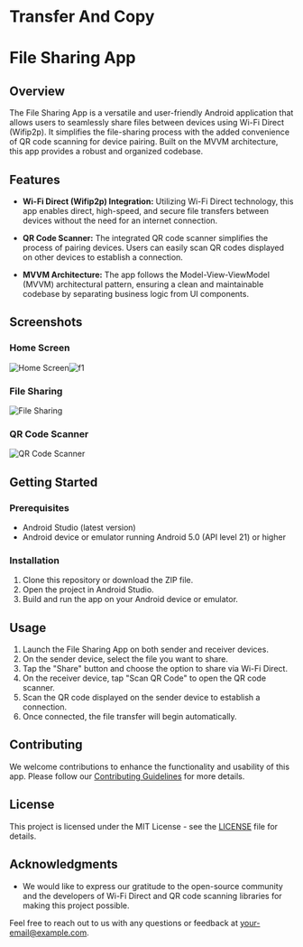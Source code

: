 # Transfer And Copy
# File Sharing App

## Overview
The File Sharing App is a versatile and user-friendly Android application that allows users to seamlessly share files between devices using Wi-Fi Direct (Wifip2p). It simplifies the file-sharing process with the added convenience of QR code scanning for device pairing. Built on the MVVM architecture, this app provides a robust and organized codebase.

## Features

- **Wi-Fi Direct (Wifip2p) Integration:** Utilizing Wi-Fi Direct technology, this app enables direct, high-speed, and secure file transfers between devices without the need for an internet connection.

- **QR Code Scanner:** The integrated QR code scanner simplifies the process of pairing devices. Users can easily scan QR codes displayed on other devices to establish a connection.

- **MVVM Architecture:** The app follows the Model-View-ViewModel (MVVM) architectural pattern, ensuring a clean and maintainable codebase by separating business logic from UI components.

## Screenshots

### Home Screen
![Home Screen]("C:\Users\crics\OneDrive\Pictures\Screenshots\f1.jpg")![f1](https://github.com/ashu-sa/Transfer_Copy/assets/90321829/fafc6a49-1e3f-4e9b-8719-f8ca05a6bafe)


### File Sharing
![File Sharing](screenshots/file_sharing.png)

### QR Code Scanner
![QR Code Scanner](screenshots/qr_scanner.png)

## Getting Started

### Prerequisites
- Android Studio (latest version)
- Android device or emulator running Android 5.0 (API level 21) or higher

### Installation
1. Clone this repository or download the ZIP file.
2. Open the project in Android Studio.
3. Build and run the app on your Android device or emulator.

## Usage

1. Launch the File Sharing App on both sender and receiver devices.
2. On the sender device, select the file you want to share.
3. Tap the "Share" button and choose the option to share via Wi-Fi Direct.
4. On the receiver device, tap "Scan QR Code" to open the QR code scanner.
5. Scan the QR code displayed on the sender device to establish a connection.
6. Once connected, the file transfer will begin automatically.

## Contributing
We welcome contributions to enhance the functionality and usability of this app. Please follow our [Contributing Guidelines](CONTRIBUTING.md) for more details.

## License
This project is licensed under the MIT License - see the [LICENSE](LICENSE) file for details.

## Acknowledgments
- We would like to express our gratitude to the open-source community and the developers of Wi-Fi Direct and QR code scanning libraries for making this project possible.

Feel free to reach out to us with any questions or feedback at [your-email@example.com](mailto:sahooashutosh222@gmail.com).
